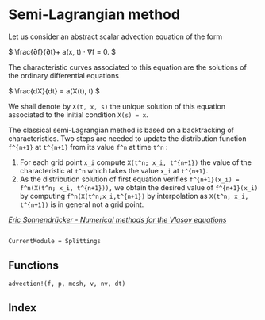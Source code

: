# Semi-Lagrangian method

Let us consider an abstract scalar advection equation of the form

$ \frac{∂f}{∂t}+ a(x, t) ⋅ ∇f = 0. $

The characteristic curves associated to this equation are the solutions of 
the ordinary differential equations

$ \frac{dX}{dt} = a(X(t), t) $

We shall denote by ``X(t, x, s)`` the unique solution of this equation 
associated to the initial condition ``X(s) = x``.

The classical semi-Lagrangian method is based on a backtracking of 
characteristics. Two steps are needed to update the distribution function 
``f^{n+1}`` at ``t^{n+1}`` from its value ``f^n`` at time ``t^n`` :

1. For each grid point ``x_i`` compute ``X(t^n; x_i, t^{n+1})`` the value 
   of the characteristic at ``t^n`` which takes the value ``x_i`` at 
   ``t^{n+1}``.
2. As the distribution solution of first equation verifies
   ``f^{n+1}(x_i) = f^n(X(t^n; x_i, t^{n+1})),``
   we obtain the desired value of ``f^{n+1}(x_i)`` by computing 
   ``f^n(X(t^n;x_i,t^{n+1})`` by interpolation as ``X(t^n; x_i, t^{n+1})`` 
   is in general not a grid point.

*[Eric Sonnendrücker - Numerical methods for the Vlasov equations](http://www-m16.ma.tum.de/foswiki/pub/M16/Allgemeines/NumMethVlasov/Num-Meth-Vlasov-Notes.pdf)*

```@contents
```

```@meta
CurrentModule = Splittings
```

## Functions

```@docs
advection!(f, p, mesh, v, nv, dt)
```

## Index

```@index
```
